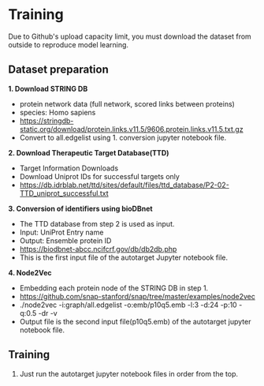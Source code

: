 # Training
Due to Github's upload capacity limit, you must download the dataset from outside to reproduce model learning.

## Dataset preparation
**1. Download STRING DB**
- protein network data (full network, scored links between proteins)
- species: Homo sapiens
- https://stringdb-static.org/download/protein.links.v11.5/9606.protein.links.v11.5.txt.gz
- Convert to all.edgelist using 1. conversion jupyter notebook file.

**2. Download Therapeutic Target Database(TTD)**
 - Target Information Downloads
 - Download Uniprot IDs for successful targets only
 - https://db.idrblab.net/ttd/sites/default/files/ttd_database/P2-02-TTD_uniprot_successful.txt

**3. Conversion of identifiers using bioDBnet**
 - The TTD database from step 2 is used as input.
 - Input: UniProt Entry name
 - Output: Ensemble protein ID
 - https://biodbnet-abcc.ncifcrf.gov/db/db2db.php
 - This is the first input file of the autotarget Jupyter notebook file.

**4. Node2Vec**
- Embedding each protein node of the STRING DB in step 1.
- https://github.com/snap-stanford/snap/tree/master/examples/node2vec
- ./node2vec -i:graph/all.edgelist -o:emb/p10q5.emb -l:3 -d:24 -p:10 -q:0.5 -dr -v
- Output file is the second input file(p10q5.emb) of the autotarget jupyter notebook file.

## Training
1. Just run the autotarget jupyter notebook files in order from the top.
